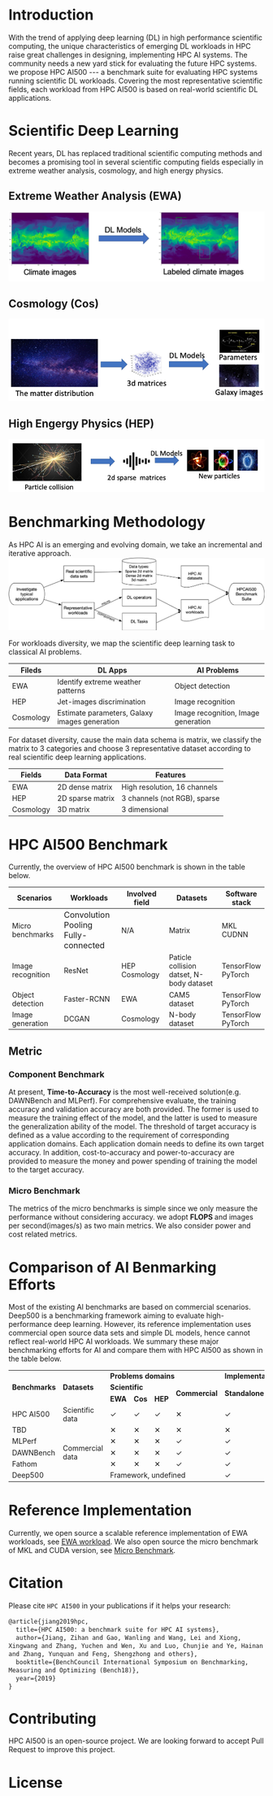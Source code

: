 # Introduction
With the trend of applying deep learning (DL) in high performance scientific computing, the unique characteristics of emerging DL workloads in HPC raise great challenges in designing, implementing HPC AI systems. The community needs a new yard stick for evaluating the future HPC systems. we propose HPC AI500 --- a benchmark suite for evaluating HPC systems running scientific DL workloads. Covering the most representative scientific fields, each workload from HPC AI500 is based on real-world scientific DL applications.

# Scientific Deep Learning
Recent years, DL has replaced traditional scientific computing methods and becomes a promising tool in several scientific computing fields especially in extreme weather analysis, cosmology, and high energy physics.  

## Extreme Weather Analysis (EWA)
![EWA](./README_images/ewa.png)

## Cosmology (Cos)
![COSMOLOGY](./README_images/cosmology.png)

## High Engergy Physics (HEP)
![HEP](./README_images/hep.png)

# Benchmarking Methodology
As HPC AI is an emerging and evolving domain, we take an incremental and iterative approach.
![MYTH](./README_images/methodology.png)

For workloads diversity, we map the scientific deep learning task to classical AI problems. 

| Fileds | DL Apps | AI Problems |
| --- | --- | --- |
| EWA | Identify extreme weather patterns | Object detection |
| HEP | Jet-images discrimination | Image recognition |
| Cosmology | Estimate parameters, Galaxy images generation | Image recognition, Image generation |


For dataset diversity, cause the main data schema is matrix, we classify the matrix to 3 categories and choose 3 representative dataset according to real scientific deep learning applications. 

| Fields | Data Format | Features |
| --- | --- | --- |
| EWA | 2D dense matrix | High resolution, 16 channels |
| HEP | 2D sparse matrix | 3 channels (not RGB), sparse |
| Cosmology | 3D matrix | 3 dimensional  |

# HPC AI500 Benchmark
Currently, the overview of HPC AI500 benchmark is shown in the table below.

| Scenarios | Workloads | Involved field | Datasets | Software <br>stack |
| --- | --- | --- | --- | --- |
| Micro benchmarks | <font size="3">Convolution Pooling <br>Fully-connected</font> | N/A | Matrix | MKL <br>CUDNN |
| Image recognition | ResNet | HEP Cosmology | Paticle collision datset, N-body dataset | TensorFlow<br>PyTorch |
| Object detection | Faster-RCNN | EWA | CAM5 dataset |  TensorFlow<br>PyTorch|
| Image generation | DCGAN | Cosmology | N-body dataset |  TensorFlow<br>PyTorch|


## Metric
### Component Benchmark
At present, <b>Time-to-Accuracy</b> is the most well-received solution(e.g. DAWNBench and MLPerf). For comprehensive evaluate, the training accuracy and validation accuracy are both provided. The former is used to measure the training effect of the model, and the latter is used to measure the generalization ability of the model. The threshold of target accuracy is defined as a value according to the requirement of corresponding application domains. Each application domain needs to define its own target accuracy. In addition, cost-to-accuracy and power-to-accuracy are provided to measure the money and power spending of training the model to the target accuracy.

### Micro Benchmark
The metrics of the micro benchmarks is simple since we only measure the performance without considering accuracy. we adopt <b> FLOPS </b>and images per second(images/s) as two main metrics. We also consider power and cost related metrics.

# Comparison of AI Benmarking Efforts
Most of the existing AI benchmarks are based on commercial scenarios. Deep500 is a benchmarking framework aiming to evaluate high-performance deep learning. However, its reference implementation uses commercial open source data sets and simple DL models, hence cannot reflect real-world HPC AI workloads. We summary these major benchmarking efforts for AI and compare them with HPC AI500 as shown in the table below.

<table>
     <TR>
       <TD ROWSPAN="3"><b>Benchmarks</b></TD>
       <TD ROWSPAN="3"><b>Datasets</b></TD>
       <TD COLSPAN="4"><b>Problems domains</b></TD>
       <TD COLSPAN="2"><b>Implementation</b></TD>
     </TR>
     <TR>
       <TD COLSPAN="3"><b>Scientific</b></TD>
       <TD ROWSPAN="2"><b>Commercial</b></TD>
       <TD ROWSPAN="2"><b>Standalone</b></TD> 
       <TD ROWSPAN="2"><b>Distributed</b></TD>  
     </TR>
     <TR>
       <TD><b>EWA</b></TD>
       <TD><b>Cos</b></TD>
       <TD><b>HEP</b></TD>
     </TR>
     <TR>
       <TD>HPC AI500</TD>
       <TD>Scientific data</TD>
       <TD>&#10003</TD>
       <TD>&#10003</TD>
       <TD>&#10003</TD>
       <TD>&#10005</TD>
       <TD>&#10003</TD>
       <TD>&#10003</TD>
     </TR>
     <TR>
       <TD>TBD</TD>
       <TD ROWSPAN="5">Commercial data</TD>
       <TD>&#10005</TD>
       <TD>&#10005</TD>
       <TD>&#10005</TD>
       <TD>&#10005</TD>
       <TD>&#10005</TD>
       <TD>&#10005</TD>
     </TR>
      <TR>
       <TD>MLPerf</TD>
       <TD>&#10005</TD>
       <TD>&#10005</TD>
       <TD>&#10005</TD>
       <TD>&#10003</TD>
       <TD>&#10003</TD>
       <TD>&#10005</TD>
     </TR>
      <TR>
       <TD>DAWNBench</TD>
       <TD>&#10005</TD>
       <TD>&#10005</TD>
       <TD>&#10005</TD>
       <TD>&#10003</TD>
       <TD>&#10003</TD>
       <TD>&#10005</TD>
     </TR>
      <TR>
       <TD>Fathom</TD>
       <TD>&#10005</TD>
       <TD>&#10005</TD>
       <TD>&#10005</TD>
       <TD>&#10003</TD>
       <TD>&#10003</TD>
       <TD>&#10005</TD>
     </TR>
      <TR>
       <TD>Deep500</TD>
       <TD COLSPAN=4>Framework, undefined</TD>
       <TD>&#10003</TD>
       <TD>&#10003</TD>
     </TR>
</table>

# Reference Implementation
Currently, we open source a scalable reference implementation of EWA workloads, see <a href="http://125.39.136.212:8090/XW.Xiong/EWA">EWA workload</a>.
We also open source the micro benchmark of MKL and CUDA version, see <a href="http://125.39.136.212:8090/hpc-ai500/hpc-ai500-benchmark/tree/master/micro_benchmarks">Micro Benchmark</a>.

# Citation
Please cite `HPC AI500` in your publications if it helps your research:
```
@article{jiang2019hpc,
  title={HPC AI500: a benchmark suite for HPC AI systems},
  author={Jiang, Zihan and Gao, Wanling and Wang, Lei and Xiong, Xingwang and Zhang, Yuchen and Wen, Xu and Luo, Chunjie and Ye, Hainan and Zhang, Yunquan and Feng, Shengzhong and others},
  booktitle={BenchCouncil International Symposium on Benchmarking, Measuring and Optimizing (Bench18)},
  year={2019}
}
```
# Contributing
HPC AI500 is an open-source project. We are looking forward to accept Pull Request to improve this project.

# License